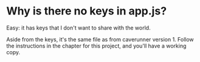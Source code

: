 # Why is there no keys in app.js?

Easy: it has keys that I don't want to share with the world.

Aside from the keys, it's the same file as from caverunner version 1. Follow the instructions in the chapter for this project, and you'll have a working copy.
